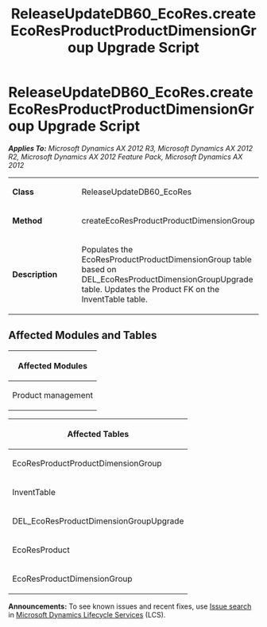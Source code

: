 ﻿---
title: ReleaseUpdateDB60_EcoRes.createEcoResProductProductDimensionGroup Upgrade Script
TOCTitle: ReleaseUpdateDB60_EcoRes.createEcoResProductProductDimensionGroup Upgrade Script
ms:assetid: b955454e-ef25-2eb3-2ae3-e60d19fe900c
ms:mtpsurl: https://msdn.microsoft.com/en-us/library/JJ737095(v=AX.60)
ms:contentKeyID: 49710777
ms.date: 05/18/2015
mtps_version: v=AX.60
---

# ReleaseUpdateDB60\_EcoRes.createEcoResProductProductDimensionGroup Upgrade Script 


_**Applies To:** Microsoft Dynamics AX 2012 R3, Microsoft Dynamics AX 2012 R2, Microsoft Dynamics AX 2012 Feature Pack, Microsoft Dynamics AX 2012_

<table>
<colgroup>
<col style="width: 50%" />
<col style="width: 50%" />
</colgroup>
<tbody>
<tr class="odd">
<td><p><strong>Class</strong></p></td>
<td><p>ReleaseUpdateDB60_EcoRes</p></td>
</tr>
<tr class="even">
<td><p><strong>Method</strong></p></td>
<td><p>createEcoResProductProductDimensionGroup</p></td>
</tr>
<tr class="odd">
<td><p><strong>Description</strong></p></td>
<td><p>Populates the EcoResProductProductDimensionGroup table based on DEL_EcoResProductDimensionGroupUpgrade table. Updates the Product FK on the InventTable table.</p></td>
</tr>
</tbody>
</table>


## Affected Modules and Tables

<table>
<colgroup>
<col style="width: 100%" />
</colgroup>
<thead>
<tr class="header">
<th><p>Affected Modules</p></th>
</tr>
</thead>
<tbody>
<tr class="odd">
<td><p>Product management</p></td>
</tr>
</tbody>
</table>


<table>
<colgroup>
<col style="width: 100%" />
</colgroup>
<thead>
<tr class="header">
<th><p>Affected Tables</p></th>
</tr>
</thead>
<tbody>
<tr class="odd">
<td><p>EcoResProductProductDimensionGroup</p></td>
</tr>
<tr class="even">
<td><p>InventTable</p></td>
</tr>
<tr class="odd">
<td><p>DEL_EcoResProductDimensionGroupUpgrade</p></td>
</tr>
<tr class="even">
<td><p>EcoResProduct</p></td>
</tr>
<tr class="odd">
<td><p>EcoResProductDimensionGroup</p></td>
</tr>
</tbody>
</table>

  
**Announcements:** To see known issues and recent fixes, use [Issue search](http://go.microsoft.com/fwlink/?linkid=389258) in [Microsoft Dynamics Lifecycle Services](http://go.microsoft.com/fwlink/?linkid=306505) (LCS).


